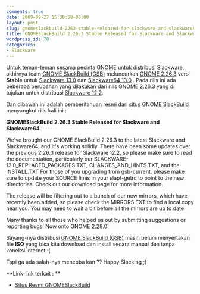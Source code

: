 ```yaml
---
comments: true
date: 2009-09-27 15:30:58+00:00
layout: post
slug: gnomeslackbuild-2263-stable-released-for-slackware-and-slackware64
title: GNOMESlackBuild 2.26.3 Stable Released for Slackware and Slackware64
wordpress_id: 70
categories:
- Slackware
---
```


Untuk teman-teman sesama pecinta [GNOME](http://www.gnome.org/) untuk distribusi [Slackware](http://slackware.com/), akhirnya team [GNOME SlackBuild (GSB)](http://gnomeslackbuild.org/) meluncurkan [GNOME  2.26.3](http://www.gnome.org/) versi **Stable** untuk [Slackware 13.0](http://slackware.com/) dan [Slackware64 13.0](http://slackware.com/) . Pada rilis ini ada beberapa perubahan yang dilakukan dari rilis [GNOME  2.26.3](http://www.gnome.org/) yang di tujukan untuk distribusi [Slackware 12.2](http://slackware.com/).

Dan dibawah ini adalah pemberitahuan resmi dari situs [GNOME SlackBuild](http://gnomeslackbuild.org/) menyangkut rilis kali ini :


> 
**GNOMESlackBuild 2.26.3 Stable Released for Slackware and Slackware64.**

We've brought our GNOME SlackBuild 2.26.3 to the latest Slackware and
Slackware64, and it's working solidly.  There have been some updates over the
previous 2.26.3 release for Slackware 12.2, so please make sure to read the
documentation, particularly our SLACKWARE-13.0_REPLACED_PACKAGES.TXT,
CHANGES_AND_HINTS.TXT, and the INSTALL.TXT  For those of you upgrading from
gsb-current, please make sure to update your SOURCE lines in your slapt-getrc to
point to the new directories.  Check out our download
page for more information.


The release will be filtering out to a bunch of our new mirrors, which have
recently been added, so please check the MIRRORS.TXT to find a local copy near
you.  You may need to wait a bit before all the mirrors are up to date.


Many thanks to all those who helped us out by submitting suggestions or
reporting bugs! Now onto GNOME 2.28.0!




Sayang-nya distribusi [GNOME SlackBuild (GSB)](http://gnomeslackbuild.org/) masih belum menyertakan file **ISO** yang bisa kita download dan install secara manual dan tanpa koneksi internet  :(

Tapi ga ada salah-nya mencoba kan ?? Happy Slacking ;)

**Link-link terkait : **
- [Situs Resmi GNOMESlackBuild](http://gnomeslackbuild.org/)
